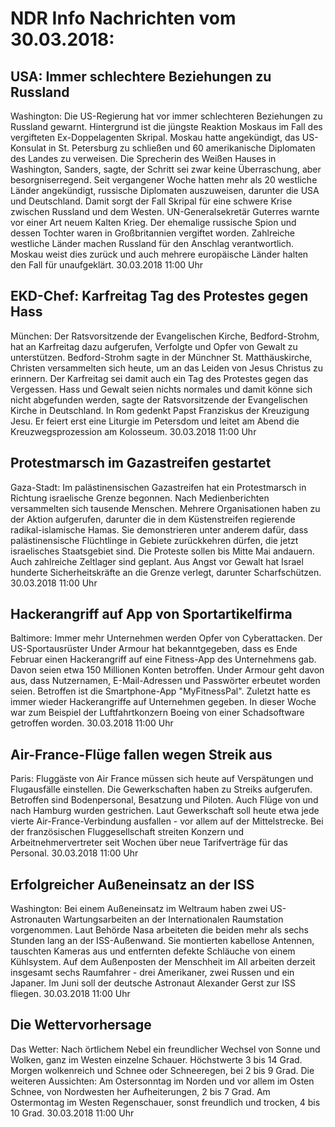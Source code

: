 # NDR Info Nachrichten vom 30.03.2018:


## USA: Immer schlechtere Beziehungen zu Russland
Washington: Die US-Regierung hat vor immer schlechteren Beziehungen zu Russland gewarnt. Hintergrund ist die jüngste Reaktion Moskaus im Fall des vergifteten Ex-Doppelagenten Skripal. Moskau hatte angekündigt, das US-Konsulat in St. Petersburg zu schließen und 60 amerikanische Diplomaten des Landes zu verweisen. Die Sprecherin des Weißen Hauses in Washington, Sanders, sagte, der Schritt sei zwar keine Überraschung, aber besorgniserregend. Seit vergangener Woche hatten mehr als 20 westliche Länder angekündigt, russische Diplomaten auszuweisen, darunter die USA und Deutschland. Damit sorgt der Fall Skripal für eine schwere Krise zwischen Russland und dem Westen. UN-Generalsekretär Guterres warnte vor einer Art neuem Kalten Krieg. Der ehemalige russische Spion und dessen Tochter waren in Großbritannien vergiftet worden. Zahlreiche westliche Länder machen Russland für den Anschlag verantwortlich. Moskau weist dies zurück und auch mehrere europäische Länder halten den Fall für unaufgeklärt. 30.03.2018 11:00 Uhr 

## EKD-Chef: Karfreitag Tag des Protestes gegen Hass
München:	Der Ratsvorsitzende der Evangelischen Kirche, Bedford-Strohm, hat an Karfreitag dazu aufgerufen, Verfolgte und Opfer von Gewalt zu unterstützen. Bedford-Strohm sagte in der Münchner St. Matthäuskirche, Christen versammelten sich heute, um an das Leiden von Jesus Christus zu erinnern. Der Karfreitag sei damit auch ein Tag des Protestes gegen das Vergessen. Hass und Gewalt seien nichts normales und damit könne sich nicht abgefunden werden, sagte der Ratsvorsitzende der Evangelischen Kirche in Deutschland. In Rom gedenkt Papst Franziskus der Kreuzigung Jesu. Er feiert erst eine Liturgie im Petersdom und leitet am Abend die Kreuzwegsprozession am Kolosseum. 30.03.2018 11:00 Uhr 

## Protestmarsch im Gazastreifen gestartet
Gaza-Stadt:	Im palästinensischen Gazastreifen hat ein Protestmarsch in Richtung israelische Grenze begonnen. Nach Medienberichten versammelten sich tausende Menschen. Mehrere Organisationen haben zu der Aktion aufgerufen, darunter die in dem Küstenstreifen regierende radikal-islamische Hamas. Sie demonstrieren unter anderem dafür, dass palästinensische Flüchtlinge in Gebiete zurückkehren dürfen, die jetzt israelisches Staatsgebiet sind. Die Proteste sollen bis Mitte Mai andauern. Auch zahlreiche Zeltlager sind geplant. Aus Angst vor Gewalt hat Israel hunderte Sicherheitskräfte an die Grenze verlegt, darunter Scharfschützen. 30.03.2018 11:00 Uhr 

## Hackerangriff auf App von Sportartikelfirma
Baltimore: Immer mehr Unternehmen werden Opfer von Cyberattacken. Der US-Sportausrüster Under Armour hat bekanntgegeben, dass es Ende Februar einen Hackerangriff auf eine Fitness-App des Unternehmens gab. Davon seien etwa 150 Millionen Konten betroffen. Under Armour geht davon aus, dass Nutzernamen, E-Mail-Adressen und Passwörter erbeutet worden seien. Betroffen ist die Smartphone-App "MyFitnessPal". Zuletzt hatte es immer wieder Hackerangriffe auf Unternehmen gegeben. In dieser Woche war zum Beispiel der Luftfahrtkonzern Boeing von einer Schadsoftware getroffen worden. 30.03.2018 11:00 Uhr 

## Air-France-Flüge fallen wegen Streik aus
Paris:	Fluggäste von Air France müssen sich heute auf Verspätungen und Flugausfälle einstellen. Die Gewerkschaften haben zu Streiks aufgerufen. Betroffen sind Bodenpersonal, Besatzung und Piloten. Auch Flüge von und nach Hamburg wurden gestrichen. Laut Gewerkschaft soll heute etwa jede vierte Air-France-Verbindung ausfallen - vor allem auf der Mittelstrecke. Bei der französischen Fluggesellschaft streiten Konzern und Arbeitnehmervertreter seit Wochen über neue Tarifverträge für das Personal. 30.03.2018 11:00 Uhr 

## Erfolgreicher Außeneinsatz an der ISS
Washington: Bei einem Außeneinsatz im Weltraum haben zwei US-Astronauten Wartungsarbeiten an der Internationalen Raumstation vorgenommen. Laut Behörde Nasa arbeiteten die beiden mehr als sechs Stunden lang an der ISS-Außenwand. Sie montierten kabellose Antennen, tauschten Kameras aus und entfernten defekte Schläuche von einem Kühlsystem. Auf dem Außenposten der Menschheit im All arbeiten derzeit insgesamt sechs Raumfahrer - drei Amerikaner, zwei Russen und ein Japaner. Im Juni soll der deutsche Astronaut Alexander Gerst zur ISS fliegen. 30.03.2018 11:00 Uhr 

## Die Wettervorhersage
Das Wetter: Nach örtlichem Nebel ein freundlicher Wechsel von Sonne und Wolken, ganz im Westen einzelne Schauer. Höchstwerte 3 bis 14 Grad. Morgen wolkenreich und Schnee oder Schneeregen, bei 2 bis 9 Grad. Die weiteren Aussichten: Am Ostersonntag im Norden und vor allem im Osten Schnee, von Nordwesten her Aufheiterungen, 2 bis 7 Grad. Am Ostermontag im Westen Regenschauer, sonst freundlich und trocken, 4 bis 10 Grad. 30.03.2018 11:00 Uhr 
